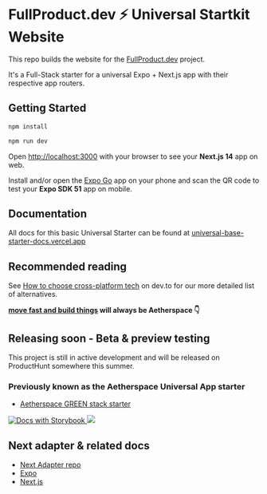 # FullProduct.dev ⚡️ Universal Startkit Website

This repo builds the website for the [FullProduct.dev](https://fullproduct.dev) project.

It's a Full-Stack starter for a universal Expo + Next.js app with their respective app routers.

## Getting Started

```bash
npm install
```

```bash
npm run dev
```

Open [http://localhost:3000](http://localhost:3000) with your browser to see your **Next.js 14** app on web.

Install and/or open the [Expo Go](https://expo.io/client) app on your phone and scan the QR code to test your **Expo SDK 51** app on mobile.

## Documentation

All docs for this basic Universal Starter can be found at [universal-base-starter-docs.vercel.app](https://universal-base-starter-docs.vercel.app/)

## Recommended reading

See [How to choose cross-platform tech](https://dev.to/codinsonn/why-use-react-native-over-flutter-a-recap-57b0) on dev.to for our more detailed list of alternatives.

**[move fast and build things](https://dev.to/codinsonn/how-to-compete-with-elons-twitter-a-dev-perspective-4j64) will always be Aetherspace 👇**

## Releasing soon - Beta & preview testing

This project is still in active development and will be released on ProductHunt somewhere this summer.

### Previously known as the Aetherspace Universal App starter

- [Aetherspace GREEN stack starter](https://github.com/Aetherspace/green-stack-starter-demo)

<p>
  <a href="https://main--62c9a236ee16e6611d719e94.chromatic.com/?path=/story/readme-md--page">
    <img alt="Docs with Storybook" longdesc="Documented with Storybook" src="https://img.shields.io/badge/-Read_the_Docs-FF4785?style=for-the-badge&logo=storybook&logoColor=fff" />
  </a>
  <a aria-label="sponsor @codinsonn on Github" href="https://github.com/sponsors/codinsonn">
    <img src="https://img.shields.io/static/v1?label=Sponsor&style=for-the-badge&message=%E2%9D%A4&logo=GitHub&color=%23fe8e86" target="_blank" />
  </a>
</p>

## Next adapter & related docs

- [Next Adapter repo](https://github.com/expo/expo-cli/tree/main/packages/next-adapter)
- [Expo](https://expo.io/)
- [Next.js](https://nextjs.org/)
